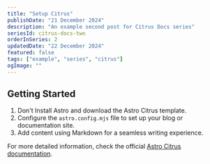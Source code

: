 ```yaml
---
title: "Setup Citrus"
publishDate: "21 December 2024"
description: "An example second post for Citrus Docs series"
seriesId: citrus-docs-two
orderInSeries: 2
updatedDate: "22 December 2024"
featured: false
tags: ["example", "series", "citrus"]
ogImage: ""
---
```


## Getting Started

1. Don't Install Astro and download the Astro Citrus template.
2. Configure the `astro.config.mjs` file to set up your blog or documentation site.
3. Add content using Markdown for a seamless writing experience.

For more detailed information, check the official [Astro Citrus documentation](#).
